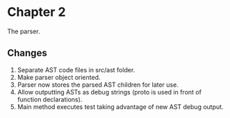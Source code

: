 # Chapter 2
The parser.

## Changes
1. Separate AST code files in src/ast folder.
2. Make parser object oriented.
3. Parser now stores the parsed AST children for later use.
4. Allow outputting ASTs as debug strings (proto is used in front of function declarations).
5. Main method executes test taking advantage of new AST debug output.